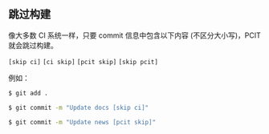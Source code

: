 ## 跳过构建

像大多数 CI 系统一样，只要 commit 信息中包含以下内容 (不区分大小写)，PCIT 就会跳过构建。

`[skip ci]` `[ci skip]` `[pcit skip]` `[skip pcit]`

例如：

```bash
$ git add .

$ git commit -m "Update docs [skip ci]"
```

```bash
$ git commit -m "Update news [pcit skip]"
```
